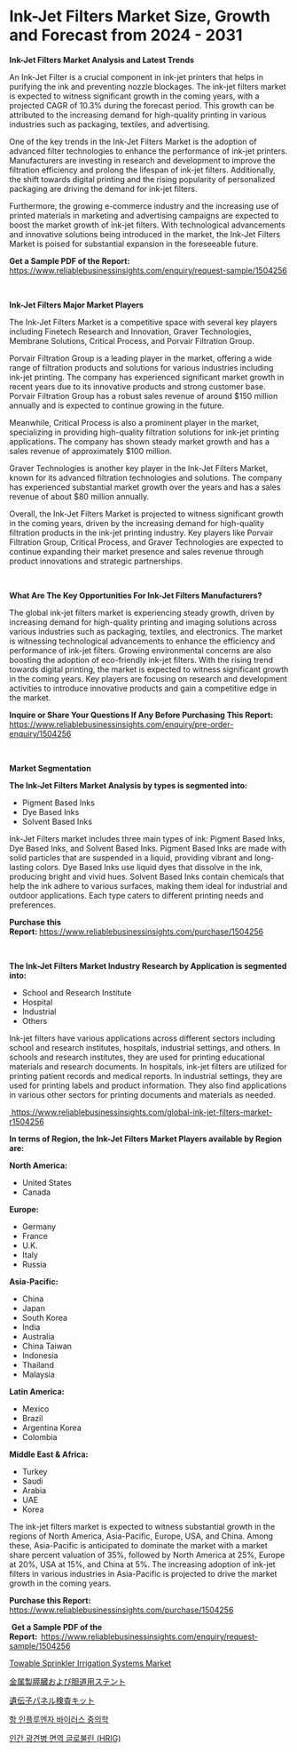 <p><h1>Ink-Jet Filters Market Size, Growth and Forecast from 2024 - 2031</h1></p><p><strong>Ink-Jet Filters Market Analysis and Latest Trends</strong></p>
<p><p>An Ink-Jet Filter is a crucial component in ink-jet printers that helps in purifying the ink and preventing nozzle blockages. The ink-jet filters market is expected to witness significant growth in the coming years, with a projected CAGR of 10.3% during the forecast period. This growth can be attributed to the increasing demand for high-quality printing in various industries such as packaging, textiles, and advertising.</p><p>One of the key trends in the Ink-Jet Filters Market is the adoption of advanced filter technologies to enhance the performance of ink-jet printers. Manufacturers are investing in research and development to improve the filtration efficiency and prolong the lifespan of ink-jet filters. Additionally, the shift towards digital printing and the rising popularity of personalized packaging are driving the demand for ink-jet filters.</p><p>Furthermore, the growing e-commerce industry and the increasing use of printed materials in marketing and advertising campaigns are expected to boost the market growth of ink-jet filters. With technological advancements and innovative solutions being introduced in the market, the Ink-Jet Filters Market is poised for substantial expansion in the foreseeable future.</p></p>
<p><strong>Get a Sample PDF of the Report:&nbsp;</strong> <a href="https://www.reliablebusinessinsights.com/enquiry/request-sample/1504256">https://www.reliablebusinessinsights.com/enquiry/request-sample/1504256</a></p>
<p>&nbsp;</p>
<p><strong>Ink-Jet Filters Major Market Players</strong></p>
<p><p>The Ink-Jet Filters Market is a competitive space with several key players including Finetech Research and Innovation, Graver Technologies, Membrane Solutions, Critical Process, and Porvair Filtration Group. </p><p>Porvair Filtration Group is a leading player in the market, offering a wide range of filtration products and solutions for various industries including ink-jet printing. The company has experienced significant market growth in recent years due to its innovative products and strong customer base. Porvair Filtration Group has a robust sales revenue of around $150 million annually and is expected to continue growing in the future.</p><p>Meanwhile, Critical Process is also a prominent player in the market, specializing in providing high-quality filtration solutions for ink-jet printing applications. The company has shown steady market growth and has a sales revenue of approximately $100 million.</p><p>Graver Technologies is another key player in the Ink-Jet Filters Market, known for its advanced filtration technologies and solutions. The company has experienced substantial market growth over the years and has a sales revenue of about $80 million annually.</p><p>Overall, the Ink-Jet Filters Market is projected to witness significant growth in the coming years, driven by the increasing demand for high-quality filtration products in the ink-jet printing industry. Key players like Porvair Filtration Group, Critical Process, and Graver Technologies are expected to continue expanding their market presence and sales revenue through product innovations and strategic partnerships.</p></p>
<p>&nbsp;</p>
<p><strong>What Are The Key Opportunities For Ink-Jet Filters Manufacturers?</strong></p>
<p><p>The global ink-jet filters market is experiencing steady growth, driven by increasing demand for high-quality printing and imaging solutions across various industries such as packaging, textiles, and electronics. The market is witnessing technological advancements to enhance the efficiency and performance of ink-jet filters. Growing environmental concerns are also boosting the adoption of eco-friendly ink-jet filters. With the rising trend towards digital printing, the market is expected to witness significant growth in the coming years. Key players are focusing on research and development activities to introduce innovative products and gain a competitive edge in the market.</p></p>
<p><strong>Inquire or Share Your Questions If Any Before Purchasing This Report:</strong> <a href="https://www.reliablebusinessinsights.com/enquiry/pre-order-enquiry/1504256">https://www.reliablebusinessinsights.com/enquiry/pre-order-enquiry/1504256</a></p>
<p>&nbsp;</p>
<p><strong>Market Segmentation</strong></p>
<p><strong>The Ink-Jet Filters Market Analysis by types is segmented into:</strong></p>
<p><ul><li>Pigment Based Inks</li><li>Dye Based Inks</li><li>Solvent Based Inks</li></ul></p>
<p><p>Ink-Jet Filters market includes three main types of ink: Pigment Based Inks, Dye Based Inks, and Solvent Based Inks. Pigment Based Inks are made with solid particles that are suspended in a liquid, providing vibrant and long-lasting colors. Dye Based Inks use liquid dyes that dissolve in the ink, producing bright and vivid hues. Solvent Based Inks contain chemicals that help the ink adhere to various surfaces, making them ideal for industrial and outdoor applications. Each type caters to different printing needs and preferences.</p></p>
<p><strong>Purchase this Report:&nbsp;</strong><a href="https://www.reliablebusinessinsights.com/purchase/1504256">https://www.reliablebusinessinsights.com/purchase/1504256</a></p>
<p>&nbsp;</p>
<p><strong>The Ink-Jet Filters Market Industry Research by Application is segmented into:</strong></p>
<p><ul><li>School and Research Institute</li><li>Hospital</li><li>Industrial</li><li>Others</li></ul></p>
<p><p>Ink-jet filters have various applications across different sectors including school and research institutes, hospitals, industrial settings, and others. In schools and research institutes, they are used for printing educational materials and research documents. In hospitals, ink-jet filters are utilized for printing patient records and medical reports. In industrial settings, they are used for printing labels and product information. They also find applications in various other sectors for printing documents and materials as needed.</p></p>
<p><a href="https://www.reliablebusinessinsights.com/global-ink-jet-filters-market-r1504256">&nbsp;https://www.reliablebusinessinsights.com/global-ink-jet-filters-market-r1504256</a></p>
<p><strong>In terms of Region, the Ink-Jet Filters Market Players available by Region are:</strong></p>
<p>
    <p> <strong> North America: </strong>
        <ul>
            <li>United States</li>
            <li>Canada</li>
        </ul>
        </p> 
    <p> <strong> Europe: </strong>
        <ul>
            <li>Germany</li>
            <li>France</li>
            <li>U.K.</li>
            <li>Italy</li>
            <li>Russia</li>
        </ul>
        </p> 
    <p> <strong> Asia-Pacific: </strong>
        <ul>
            <li>China</li>
            <li>Japan</li>
            <li>South Korea</li>
            <li>India</li>
            <li>Australia</li>
            <li>China Taiwan</li>
            <li>Indonesia</li>
            <li>Thailand</li>
            <li>Malaysia</li>
        </ul>
        </p> 
    <p> <strong> Latin America: </strong>
        <ul>
            <li>Mexico</li>
            <li>Brazil</li>
            <li>Argentina Korea</li>
            <li>Colombia</li>
        </ul>
        </p> 
    <p> <strong> Middle East & Africa: </strong>
        <ul>
            <li>Turkey</li>
            <li>Saudi</li>
            <li>Arabia</li>
            <li>UAE</li>
            <li>Korea</li>
        </ul>
    </p>
    </p>
<p><p>The ink-jet filters market is expected to witness substantial growth in the regions of North America, Asia-Pacific, Europe, USA, and China. Among these, Asia-Pacific is anticipated to dominate the market with a market share percent valuation of 35%, followed by North America at 25%, Europe at 20%, USA at 15%, and China at 5%. The increasing adoption of ink-jet filters in various industries in Asia-Pacific is projected to drive the market growth in the coming years.</p></p>
<p><strong>Purchase this Report: </strong><a href="https://www.reliablebusinessinsights.com/purchase/1504256">https://www.reliablebusinessinsights.com/purchase/1504256</a></p>
<p>&nbsp;<strong>Get a Sample PDF of the Report:&nbsp;&nbsp;</strong><a href="https://www.reliablebusinessinsights.com/enquiry/request-sample/1504256">https://www.reliablebusinessinsights.com/enquiry/request-sample/1504256</a></p>
<p><strong></strong></p>
<p><p><a href="https://github.com/arionmp/Market-Research-Report-List-3/blob/main/towable-sprinkler-irrigation-systems-market.md">Towable Sprinkler Irrigation Systems Market</a></p><p><a href="https://github.com/alyle7648/Market-Research-Report-List-1/blob/main/516106895059.md">金属製膵臓および胆道用ステント</a></p><p><a href="https://github.com/SantosDicki04/Market-Research-Report-List-1/blob/main/551787995058.md">遺伝子パネル検査キット</a></p><p><a href="https://github.com/crfsywufhm81415/Market-Research-Report-List-2/blob/main/867354186710.md">항 인플루엔자 바이러스 중의학</a></p><p><a href="https://github.com/vs10l4sfg5c/Market-Research-Report-List-2/blob/main/612144986711.md">인간 광견병 면역 글로불린 (HRIG)</a></p></p>